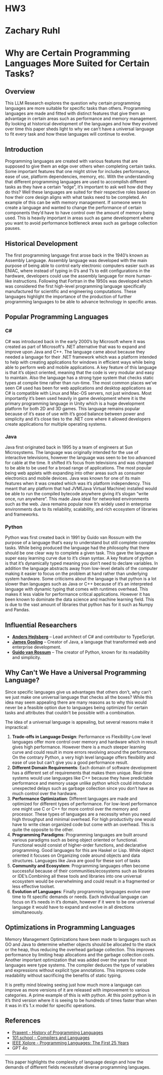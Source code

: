 # HW3
# Zachary Ruhl
# Why are Certain Programming Languages More Suited for Certain Tasks?

## Overview

This LLM Research explores the question why certain programming languages are more suitable for specific tasks than others. Programming languages are made and fitted with distinct features that give them an advantage in certain areas such as performance and memory management. By looking at historical development of the languages and how they evolved over time this paper sheds light to why we can’t have a universal language to fit every task and how these languages will continue to evolve. 


## Introduction

  Programming languages are created with various features that are supposed to give them an edge over others when completing certain tasks. Some important features that one might strive for includes performance, ease of use, platform dependencies, memory, etc. 
		With the understanding that different programming languages are used to accomplish different tasks as they have a certain “edge”, it’s important to ask well how did they do this? Well these languages are suited for their respective roles based on how their core design aligns with what tasks need to be completed. An example of this can be with memory management. If someone were to create a language and wanted to change the performance of certain components they’d have to have control over the amount of memory being used. This is heavily important in areas such as game development where you want to avoid performance bottleneck areas such as garbage collection pauses. 


## Historical Development

The first programming language first arose back in the 1940’s known as Assembly Language. Assembly language was developed with the main purpose of being able to control early electronic computers easier such as ENIAC, where instead of typing in 0’s and 1’s to edit configurations in the hardware, developers could use the assembly language for more human-like instructions. Following that Fortran in the 1950s was developed which was considered the first high-level programming language specifically manufactured for scientific and engineering computations. These languages highlight the importance of the production of further programming languages to be able to advance technology in specific areas.  

## Popular Programming Languages

### C#
C# was introduced back in the early 2000’s by Microsoft where it was created as part of Microsoft's .NET alternative that was to expand and improve upon Java and C++. The language came about because they needed a language for their .NET framework which was a platform intended to help with creating applications for windows in efficient ways while being able to perform web and mobile applications. A key feature of this language is that it’s object oriented, meaning that the code is very modular and easy to maintain. Also the language has a strong type system that checks static types at compile time rather than run-time. The most common places we’ve seen C# used has been for web applications and desktop applications as C# is compatible with Linux and Mac-OS servers, not just windows. Most importantly it’s been used heavily in game development where it is the primary programming language in Unity which is a huge development platform for both 2D and 3D games. This language remains popular because of it’s ease of use with it’s good balance between power and simplicity and it’s close ties to the .NET core where it allowed developers create applications for multiple operating systems. 
### Java
Java first originated back in 1995 by a team of engineers at Sun Microsystems. The language was originally intended for the use of interactive televisions, however the language was seen to be too advanced for cable at the time. It shifted it’s focus from televisions and was changed to be able to be used for a broad range of applications. The most popular being web applets with expanding into other areas such as consumer electronics and mobile devices. Java was known for one of its main features when it was created which was  it’s platform independency. This meant that any platform that had JVM(Java Virtual Machine) installed would be able to run the compiled bytecode anywhere giving it’s slogan “write once, run anywhere”. This made Java ideal for networked environments such as the web. Java remains popular now It’s widely used in enterprise environments due to its reliability, scalability, and rich ecosystem of libraries and frameworks.

### Python
Python was first created back in 1991 by Guido van Rossum with the purpose of a language that’s easy to understand but still complete complex tasks. While being produced the language had the philosophy that there should be one clear way to complete a given task. This gave the language a super easy learning curve due to it’s clean syntax. A key feature of python is that it’s dynamically typed meaning you don’t need to declare variables. In addition the language abstracts away from low-level details of the computer making it easier to focus on the problem at hand rather than underlying system hardware. Some criticisms about the language is that python is a lot slower than languages such as Java or C++ because of it’s an interpreted language with dynamic typing that comes with runtimes overhead. This makes it less viable for performance critical applications. However it has been known to dominate the data science and machine learning field. This is due to the vast amount of libraries that python has for it such as Numpy and Pandas.
## Influential Researchers

- [**Anders Hejlsberg**](https://en.wikipedia.org/wiki/Anders_Hejlsberg) – Lead architect of C# and contributor to TypeScript.
- [**James Gosling**](https://en.wikipedia.org/wiki/James_Gosling) – Creator of Java, a language that transformed web and enterprise development.
- [**Guido van Rossum**](https://en.wikipedia.org/wiki/Guido_van_Rossum) – The creator of Python, known for its readability and simplicity.

## Why Can't We Have a Universal Programming Language?
Since specific languages give us advantages that others don’t, why can’t we just make one universal language that checks all the boxes? While this idea may seem appealing there are many reasons as to why this would never be a feasible option due to languages being optimized for certain tasks and attributes that couldn’t be possible with a combination. 

The idea of a universal language is appealing, but several reasons make it impractical:
1. **Trade-offs in Language Design**: Performance vs Flexibility-Low level languages offer more control over memory and hardware which in result gives high performance. However there is a much steeper learning curve and could result in more errors revolving around the performance. On the contrary Python, a very high level language offers flexibility and ease of use but can’t give you a good performance result. 
2. **Different Domain Requirements**: Each domain of software development has a different set of requirements that makes them unique. Real-time systems would use languages like C++ because they have predictable performance and memory usage unlike python which could introduce unexpected delays such as garbage collection since you don’t have as much control over the hardware.
3. **Performance Optimization**: Different languages are made and optimized for different types of performance. For low-level performance one might use C or C++ for more control over the memory and processor. These types of languages are a necessity when you need high throughput and minimal overhead. 
For high productivity one would have to write clean organized code but come with an overhead. This is quite the opposite to the other.
4. **Programming Paradigms**: Programming languages are built around various paradigms such as being object oriented or functional. Functional would consist of higher-order functions, and declarative programming. Good languages for this are Haskel or Lisp. While object oriented it focuses on Organizing code around objects and data structures. Languages like Java are good for these sort of tasks
5. **Community and Ecosystem**: Programming languages often become successful because of their communities/ecosystems such as libraries or IDE’s.Combining all these tools and libraries into one universal ecosystem would be overwhelming and could result in a fragmented or less effective toolset.
6. **Evolution of Languages**: Finally programming languages evolve over time to fit specific demands or needs. Each individual language can focus on it’s needs in it’s domain, however if it were to be one universal language it would have to expand and evolve in all directions simultaneously.

## Optimizations in Programming Languages

Memory Management Optimizations have been made to languages such as GO and Java to determine whether objects should be allocated to the stack or the heap, thus reducing the overhead garbage collection. This improves performance by limiting heap allocations and the garbage collection costs. Another important optimization that was added over the years for most languages were type systems. The compiler deduces the type of variables and expressions without explicit type annotations. This improves code readability without sacrificing the benefits of static typing. 

It is pretty mind blowing seeing just how much more a language can improve as more versions of it are released with improvement to various categories. A prime example of this is with python. At this point python is in it’s third version where it is seeing to be hundreds of times faster than when it was in it’s 1.x model for specific operations.


## References

- [Praxent - History of Programming Languages](https://praxent.com/blog/history-of-programming-languages)
- [101.school - Compilers and Languages](https://101.school/courses/compilers-and-languages/modules/3-language-design-criteria/units/2-language-design-trade-offs)
- [IEEE Xplore - Programming Languages: The First 25 Years](https://ieeexplore.ieee.org/abstract/document/1674589)
- GPT 4o
---

This paper highlights the complexity of language design and how the demands of different fields necessitate diverse programming languages.

